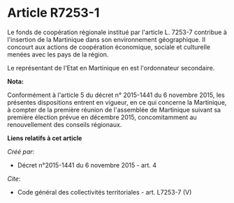 # Article R7253-1

Le fonds de coopération régionale institué par l'article L. 7253-7 contribue à l'insertion de la Martinique dans son
environnement géographique. Il concourt aux actions de coopération économique, sociale et culturelle menées avec les pays de
la région. 

Le représentant de l'Etat en Martinique en est l'ordonnateur secondaire.

**Nota:**

Conformément à l'article 5 du décret n° 2015-1441 du 6 novembre 2015, les présentes dispositions entrent en vigueur, en ce
qui concerne la Martinique, à compter de la première réunion de l'assemblée de Martinique suivant sa première élection prévue
en décembre 2015, concomitamment au renouvellement des conseils régionaux.

**Liens relatifs à cet article**

_Créé par_:

  - Décret n°2015-1441 du 6 novembre 2015 - art. 4

_Cite_:

  - Code général des collectivités territoriales - art. L7253-7 (V)

